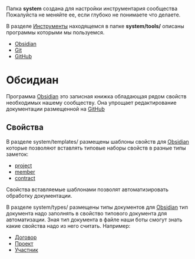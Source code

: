 
Папка **system** создана для настройки инструментария сообщества
Пожалуйста не меняйте ее, если глубоко не понимаете что делаете. 


В разделе [Инструменты](Ω_system/tools/README.md) находящемся в папке **system/tools/** описаны программы которыми мы пользуемся.
* [Obsidian](Ω_system/tools/Obsidian.md)
* [Git](Ω_system/tools/Git.md)
* [GitHub](Ω_system/tools/GitHub.md)


# Обсидиан

Программа [Obsidian](Ω_system/tools/Obsidian.md) это записная книжка обладающая рядом свойств необходимых нашему сообществу. Она упрощает редактирование документации размещенной на [GitHub](Ω_system/tools/GitHub.md)

## Свойства

В разделе system/templates/ размещены шаблоны свойств для [Obsidian](Ω_system/tools/Obsidian.md) которые позволяют вставлять типовые наборы свойств в разные типы заметок: 
* [project](Ω_system/templates/project.md)
* [member](Ω_system/templates/member.md)
* [contract](Ω_system/templates/contract.md)

Свойства вставляемые шаблонами позволят автоматизировать обработку документации.

В разделе system/types/ размещены типы документов для [Obsidian](Ω_system/tools/Obsidian.md) тип документа надо заполнять в свойство типового документа для автоматизации. Зная тип документа в файле наши боты смогут знать какие свойства надо из него считать. 
Например: 
* [Договор](Ω_system/types/Contract.md)
* [Проект](Ω_system/types/Project.md)
* [Участник](Ω_system/types/Member.md)
